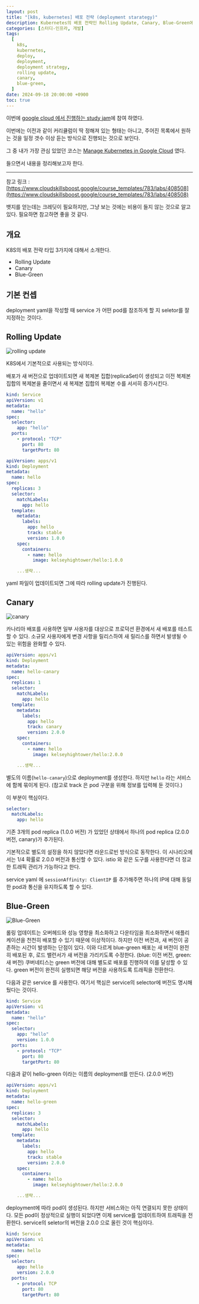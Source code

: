 ```yaml
---
layout: post
title: "[k8s, kubernetes] 배포 전략 (deployment starategy)"
description: Kubernetes의 배포 전략인 Rolling Update, Canary, Blue-Green에 대해 설명합니다. Rolling Update는 새 버전의 복제본을 점진적으로 추가하여 업데이트하며, Canary는 소규모 사용자에게 새 버전을 테스트하여 위험을 줄이는 방식입니다. Blue-Green 배포는 새 버전이 완전히 배포된 후 로드 밸런서를 통해 트래픽을 전환하여 이전 버전과 새 버전이 공존하는 시간을 최소화합니다. 각 전략의 YAML 예시를 통해 서비스와 포드 간의 연결 방식을 설명합니다.
categories: [스터디-인프라, 개발]
tags:
  [
    k8s,
    kubernetes,
    deploy,
    deployment,
    deployment strategy,
    rolling update,
    canary,
    blue-green,
  ]
date: 2024-09-18 20:00:00 +0900
toc: true
---
```


이번에 [google cloud 에서 진행하는 study jam](https://sites.google.com/view/2024-study-jams/ai?pli=1)에 참여 하였다.

이번에는 이전과 같이 커리큘럼이 딱 정해져 있는 형태는 아니고, 주어진 목록에서 원하는 것을 일정 갯수 이상 듣는 방식으로 진행되는 것으로 보인다.

그 중 내가 가장 관심 있었던 코스는 [Manage Kubernetes in Google Cloud](https://www.cloudskillsboost.google/course_templates/783) 였다.

들으면서 내용을 정리해보고자 한다.

---

참고 링크 : [https://www.cloudskillsboost.google/course_templates/783/labs/408508](https://www.cloudskillsboost.google/course_templates/783/labs/408508)

뱃지를 얻는데는 크레딧이 필요하지만, 그냥 보는 것에는 비용이 들지 않는 것으로 알고 있다. 필요하면 참고하면 좋을 것 같다.

## 개요

K8S의 배포 전략 타입 3가지에 대해서 소개한다.

- Rolling Update
- Canary
- Blue-Green

## 기본 컨셉

deployment yaml을 작성할 때 service 가 어떤 pod를 참조하게 할 지 seletor를 잘 지정하는 것이다.

## Rolling Update

![rolling update](/assets/images/2024-09-18-k8s-deployment-strategy-type/rolling%20update.png)

K8S에서 기본적으로 사용되는 방식이다.

배포가 새 버전으로 업데이트되면 새 복제본 집합(replicaSet)이 생성되고 이전 복제본 집합의 복제본을 줄이면서 새 복제본 집합의 복제본 수를 서서히 증가시킨다.

```yaml
kind: Service
apiVersion: v1
metadata:
  name: "hello"
spec:
  selector:
    app: "hello"
  ports:
    - protocol: "TCP"
      port: 80
      targetPort: 80
```

```yaml
apiVersion: apps/v1
kind: Deployment
metadata:
  name: hello
spec:
  replicas: 3
  selector:
    matchLabels:
      app: hello
  template:
    metadata:
      labels:
        app: hello
        track: stable
        version: 1.0.0
    spec:
      containers:
        - name: hello
          image: kelseyhightower/hello:1.0.0

    ...생략...
```

yaml 파일이 업데이트되면 그에 따라 rolling update가 진행된다.

## Canary

![canary](/assets/images/2024-09-18-k8s-deployment-strategy-type/canary.png)

카나리아 배포를 사용하면 일부 사용자를 대상으로 프로덕션 환경에서 새 배포를 테스트할 수 있다. 소규모 사용자에게 변경 사항을 릴리스하여 새 릴리스를 하면서 발생될 수 있는 위험을 완화할 수 있다.

```yaml
apiVersion: apps/v1
kind: Deployment
metadata:
  name: hello-canary
spec:
  replicas: 1
  selector:
    matchLabels:
      app: hello
  template:
    metadata:
      labels:
        app: hello
        track: canary
        version: 2.0.0
    spec:
      containers:
        - name: hello
          image: kelseyhightower/hello:2.0.0

    ...생략...
```

별도의 이름(`hello-canary`)으로 deployment를 생성한다. 하지만 `hello` 라는 서비스에 함께 묶이게 된다. (참고로 track 은 pod 구분을 위해 정보를 입력해 둔 것이다.)

이 부분이 핵심이다.

```yaml
selector:
  matchLabels:
    app: hello
```

기존 3개의 pod replica (1.0.0 버전) 가 있었던 상태에서 하나의 pod replica (2.0.0 버전, canary)가 추가된다.

기본적으로 별도의 설정을 하지 않았다면 라운드로빈 방식으로 동작한다. 이 시나리오에서는 1/4 확률로 2.0.0 버전과 통신할 수 있다. istio 와 같은 도구를 사용한다면 더 정교한 트래픽 관리가 가능하다고 한다.

service yaml 에 `sessionAffinity: ClientIP` 를 추가해주면 하나의 IP에 대해 동일한 pod과 통신을 유지하도록 할 수 있다.

## Blue-Green

![Blue-Green](/assets/images/2024-09-18-k8s-deployment-strategy-type/blue-green.png)

롤링 업데이트는 오버헤드와 성능 영향을 최소화하고 다운타임을 최소화하면서 애플리케이션을 천천히 배포할 수 있기 때문에 이상적이다. 하지만 이전 버전과, 새 버전이 공존하는 시간이 발생하는 단점이 있다.
이와 다르게 blue-green 배포는 새 버전이 완전히 배포된 후, 로드 밸런서가 새 버전을 가리키도록 수정한다. (blue: 이전 버전, green: 새 버전)
쿠버네티스는 green 버전에 대해 별도로 배포를 진행하여 이를 달성할 수 있다. green 버전이 완전히 실행되면 해당 버전을 사용하도록 트래픽을 전환한다.

다음과 같은 service 를 사용한다. 여기서 핵심은 service의 selector에 버전도 명시해뒀다는 것이다.

```yaml
kind: Service
apiVersion: v1
metadata:
  name: "hello"
spec:
  selector:
    app: "hello"
    version: 1.0.0
  ports:
    - protocol: "TCP"
      port: 80
      targetPort: 80
```

다음과 같이 hello-green 이라는 이름의 deployment를 만든다. (2.0.0 버전)

```yaml
apiVersion: apps/v1
kind: Deployment
metadata:
  name: hello-green
spec:
  replicas: 3
  selector:
    matchLabels:
      app: hello
  template:
    metadata:
      labels:
        app: hello
        track: stable
        version: 2.0.0
    spec:
      containers:
        - name: hello
          image: kelseyhightower/hello:2.0.0

    ...생략...
```

deployment에 따라 pod이 생성된다. 하지만 서비스와는 아직 연결되지 못한 상태이다.
모든 pod이 정상적으로 실행이 되었다면 이제 service를 업데이트하여 트래픽을 전환한다.
service의 seletor의 버전을 2.0.0 으로 올린 것이 핵심이다.

```yaml
kind: Service
apiVersion: v1
metadata:
  name: hello
spec:
  selector:
    app: hello
    version: 2.0.0
  ports:
    - protocol: TCP
      port: 80
      targetPort: 80
```
